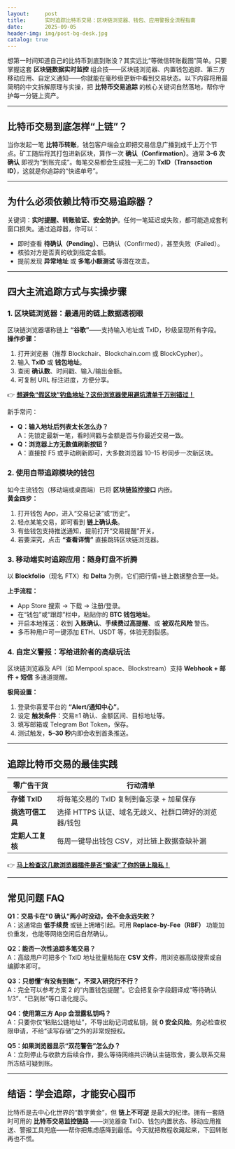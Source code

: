 ```yaml
---
layout:     post
title:      实时追踪比特币交易：区块链浏览器、钱包、应用警报全流程指南
date:       2025-09-05
header-img: img/post-bg-desk.jpg
catalog: true
---
```


想第一时间知道自己的比特币到底到账没？其实远比“等微信转账截图”简单。只要掌握这套 **区块链数据实时监控** 组合技——区块链浏览器、内置钱包追踪、第三方移动应用、自定义通知——你就能在毫秒级更新中看到交易状态。以下内容将用最简明的中文拆解原理与实操，把 **比特币交易追踪** 的核心关键词自然落地，帮你守护每一分链上资产。

---

## 比特币交易到底怎样“上链”？

当你发起一笔 **比特币转账**，钱包客户端会立即把交易信息广播到成千上万个节点。矿工随后将其打包进新区块，算作一次 **确认（Confirmation）**。通常 **3–6 次确认** 即视为“到账完成”。每笔交易都会生成独一无二的 **TxID（Transaction ID）**，这就是你追踪的“快递单号”。

---

## 为什么必须依赖比特币交易追踪器？

关键词：**实时提醒、转账验证、安全防护**。任何一笔延迟或失败，都可能造成套利窗口损失。通过追踪器，你可以：

- 即时查看 **待确认（Pending）**、已确认（Confirmed），甚至失败（Failed）。
- 核验对方是否真的收到指定金额。
- 提前发现 **异常地址** 或 **多笔小额测试** 等潜在攻击。

---

## 四大主流追踪方式与实操步骤

### 1. 区块链浏览器：最通用的链上数据透视眼

区块链浏览器堪称链上 **“谷歌”**——支持输入地址或 TxID，秒级呈现所有字段。  
**操作步骤：**

1. 打开浏览器（推荐 Blockchair、Blockchain.com 或 BlockCypher）。
2. 输入 **TxID** 或 **钱包地址**。
3. 查阅 **确认数**、时间戳、输入/输出金额。
4. 可复制 URL 标注进度，方便分享。

👉 **[想避免“假区块”钓鱼地址？这份浏览器使用避坑清单千万别错过！](https://okxdog.com/)**

新手常问：  
- **Q：输入地址后列表太长怎么办？**  
  A：先锁定最新一笔，看时间戳与金额是否与你最近交易一致。  
- **Q：浏览器上方无数值刷新按钮？**  
  A：直接按 F5 或手动刷新即可，大多数浏览器 10–15 秒同步一次新区块。

### 2. 使用自带追踪模块的钱包

如今主流钱包（移动端或桌面端）已将 **区块链监控接口** 内嵌。  
**黄金四步：**

1. 打开钱包 App，进入“交易记录”或“历史”。
2. 轻点某笔交易，即可看到 **链上确认条**。
3. 有些钱包支持推送通知，提前打开“交易提醒”开关。
4. 若要深究，点击 **“查看详情”** 直接跳转区块链浏览器。

### 3. 移动端实时追踪应用：随身盯盘不折腾

以 **Blockfolio**（现名 FTX）和 **Delta** 为例，它们把行情+链上数据整合至一处。

**上手流程：**

- App Store 搜索 → 下载 → 注册/登录。
- 在“钱包”或“跟踪”栏中，粘贴你的 **BTC 钱包地址**。
- 开启本地推送：收到 **入账确认**、**手续费过高提醒**、或 **被双花风险** 警告。
- 多币种用户可一键添加 ETH、USDT 等，体验无割裂感。

### 4. 自定义警报：写给进阶者的高级玩法

区块链浏览器及 API（如 Mempool.space、Blockstream）支持 **Webhook + 邮件 + 短信** 多通道提醒。

**极简设置：**

1. 登录你喜爱平台的 **“Alert/通知中心”**。
2. 设定 **触发条件**：交易≥1 确认、金额区间、目标地址等。
3. 填写邮箱或 Telegram Bot Token，保存。
4. 测试触发，**5–30 秒**内即会收到首条推送。

---

## 追踪比特币交易的最佳实践

| 零广告干货 | 行动清单 |
|---|---|
| **存储 TxID** | 将每笔交易的 TxID 复制到备忘录 + 加星保存 |
| **挑选可信工具** | 选择 HTTPS 认证、域名无歧义、社群口碑好的浏览器/钱包 |
| **定期人工复核** | 每周一键导出钱包 CSV，对比链上数据查缺补漏 |

👉 **[马上检查这几款浏览器插件是否“偷读”了你的链上隐私！](https://okxdog.com/)**

---

## 常见问题 FAQ

**Q1：交易卡在“0 确认”两小时没动，会不会永远失败？**  
A：这通常由 **低手续费** 或链上拥堵引起。可用 **Replace-by-Fee（RBF）** 功能加价重发，也能等网络空闲后自然确认。

**Q2：能否一次性追踪多笔交易？**  
A：高级用户可把多个 TxID 地址批量粘贴在 **CSV 文件**，用浏览器高级搜索或自编脚本即可。

**Q3：只想懂“有没有到账”，不深入研究行不行？**  
A：完全可以参考方案 2 的“内置钱包提醒”。它会把复杂字段翻译成“等待确认 1/3”、“已到账”等口语化提示。

**Q4：使用第三方 App 会泄露私钥吗？**  
A：只要你仅“粘贴公链地址”，不导出助记词或私钥，就 **0 安全风险**。务必检查权限申请，不给“读写存储”之外的非常规授权。

**Q5：如果浏览器显示“双花警告”怎么办？**  
A：立刻停止与收款方后续合作，要么等待网络共识确认主链取舍，要么联系交易所冻结可疑到账。

---

## 结语：学会追踪，才能安心囤币

比特币是去中心化世界的“数字黄金”，但 **链上不可逆** 是最大的纪律。拥有一套随时可用的 **比特币交易监控链路** ——浏览器查 TxID、钱包内置状态、移动应用推送、警报工具兜底——帮你把焦虑感降到最低。今天就把教程收藏起来，下回转账再也不慌。